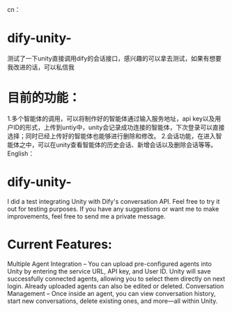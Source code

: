 cn：
# dify-unity-
测试了一下unity直接调用dify的会话接口，感兴趣的可以拿去测试，如果有想要我改进的话，可以私信我
# 目前的功能：
1.多个智能体的调用，可以将制作好的智能体通过输入服务地址，api key以及用户ID的形式，上传到untiy中，unity会记录成功连接的智能体，下次登录可以直接选择；同时已经上传好的智能体也能够进行删除和修改。
2.会话功能，在进入智能体之中，可以在unity查看智能体的历史会话、新增会话以及删除会话等等。
English：
# dify-unity-
I did a test integrating Unity with Dify's conversation API. Feel free to try it out for testing purposes. If you have any suggestions or want me to make improvements, feel free to send me a private message.
# Current Features:
Multiple Agent Integration – You can upload pre-configured agents into Unity by entering the service URL, API key, and User ID. Unity will save successfully connected agents, allowing you to select them directly on next login. Already uploaded agents can also be edited or deleted.
Conversation Management – Once inside an agent, you can view conversation history, start new conversations, delete existing ones, and more—all within Unity.
